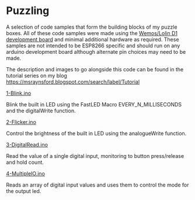 
# Puzzling
A selection of code samples that form the building blocks of my puzzle boxes.
All of these code samples were made using the [Wemos/Lolin D1 development board](https://www.wemos.cc/en/latest/d1/d1_mini.html) and minimal additional hardware as required. These samples are not intended to be ESP8266 specific and should run on any arduino development board although alternate pin choices may need to be made.

The description and images to go alongside this code can be found in the tutorial series on my blog https://msraynsford.blogspot.com/search/label/Tutorial

 [1-Blink.ino](https://github.com/msraynsford/Puzzling/blob/main/1-Blink.ino)
 
 Blink the built in LED using the FastLED Macro EVERY_N_MILLISECONDS and the digitalWrite function.
 
 [2-Flicker.ino](https://github.com/msraynsford/Puzzling/blob/main/2-Flicker.ino)
 
 Control the brightness of the built in LED using the analogueWrite function.
 
 [3-DigitalRead.ino](https://github.com/msraynsford/Puzzling/blob/main/3-DigitalRead.ino)
 
 Read the value of a single digital input, monitoring to button press/release and hold count.

 [4-MultipleIO.ino](https://github.com/msraynsford/Puzzling/blob/main/4-MultipleIO.ino)
 
 Reads an array of digital input values and uses them to control the mode for the output led.
